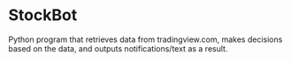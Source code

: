 # StockBot
Python program that retrieves data from tradingview.com, makes decisions based on the data, and outputs notifications/text as a result.
